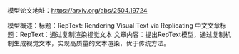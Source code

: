 模型论文地址：https://arxiv.org/abs/2504.19724

模型概述：标题：RepText: Rendering Visual Text via Replicating
中文文章标题：RepText：通过复制渲染视觉文本
文章内容：提出RepText模型，通过复制机制生成视觉文本，实现高质量的文本渲染，优于传统方法。
